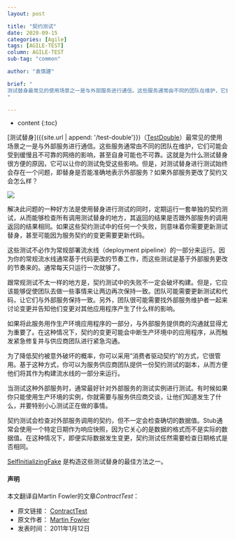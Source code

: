 ```yaml
---
layout: post

title: "契约测试"
date: 2020-09-15
categories: [Agile]
tags: [AGILE-TEST]
column: AGILE-TEST
sub-tag: "common"

author: "袁慎建"

brief: "
测试替身最常见的使用场景之一是与外部服务进行通信。这些服务通常由不同的团队在维护，它们可能会受到缓慢且不可靠的网络的影响，甚至自身可能也不可靠。这就是为什么测试替身很方便的原因，它可以让你的测试免受这些影响。但是，对测试替身进行测试始终会存在一个问题，即替身是否能准确地表示外部服务？如果外部服务更改了契约又会怎么样？
"

---
```


* content
{:toc}


[测试替身]({{site.url | append: '/test-double'}})（[TestDouble](https://martinfowler.com/bliki/TestDouble.html)）最常见的使用场景之一是与外部服务进行通信。这些服务通常由不同的团队在维护，它们可能会受到缓慢且不可靠的网络的影响，甚至自身可能也不可靠。这就是为什么测试替身很方便的原因，它可以让你的测试免受这些影响。但是，对测试替身进行测试始终会存在一个问题，即替身是否能准确地表示外部服务？如果外部服务更改了契约又会怎么样？

![](https://martinfowler.com/bliki/images/contractTest/sketch.png)

解决此问题的一种好方法是使用替身进行测试的同时，定期运行一套单独的契约测试，从而能够检查所有调用测试替身的地方，其返回的结果是否跟外部服务的调用返回的结果相同。如果这些契约测试中的任何一个失败，则意味着你需要更新测试替身，甚至可能因为服务契约的变更需要更新代码。

这些测试不必作为常规部署流水线（deployment pipeline）的一部分来运行。因为你的常规流水线通常基于代码更改的节奏工作，而这些测试是基于外部服务更改的节奏来的。通常每天只运行一次就够了。

跟常规测试不太一样的地方是，契约测试中的失败不一定会破坏构建。但是，它应该能够促使团队去做一些事情来让两边再次保持一致。团队可能需要更新测试和代码，让它们与外部服务保持一致。另外，团队很可能需要找外部服务维护者一起来讨论变更并告知他们变更对其他应用程序产生了什么样的影响。

如果将此服务用作生产环境应用程序的一部分，与外部服务提供商的沟通就显得尤为重要了。在这种情况下，契约的变更可能会中断生产环境中的应用程序，从而触发紧急修复并与供应商团队进行紧急沟通。

为了降低契约被意外破坏的概率，你可以采用“消费者驱动契约”的方式，它很管用。基于这种方式，你可以为服务供应商团队提供一份契约测试的副本，从而方便他们将其作为构建流水线的一部分来运行。

当测试这种外部服务时，通常最好针对外部服务的测试实例进行测试。有时候如果你只能使用生产环境的实例，你就需要与服务供应商交谈，让他们知道发生了什么，并要特别小心测试正在做的事情。


契约测试会检查对外部服务调用的契约，但不一定会检查确切的数据值。Stub通常会使用一个特定日期作为响应快照，因为它关心的是数据的格式而不是实际的数据值。在这种情况下，即便实际数据发生变更，契约测试任然需要检查日期格式是否相同。


[SelfInitializingFake](https://martinfowler.com/bliki/SelfInitializingFake.html)
是构造这些测试替身的最佳方法之一。


#### 声明
本文翻译自Martin Fowler的文章*ContractTest*：

- 原文链接： [ContractTest](https://martinfowler.com/bliki/ContractTest.html)
- 原文作者： [Martin Fowler](https://martinfowler.com/)
- 发表时间： 2011年1月12日
